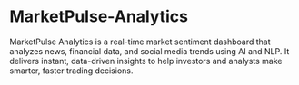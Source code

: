 # MarketPulse-Analytics
MarketPulse Analytics is a real-time market sentiment dashboard that analyzes news, financial data, and social media trends using AI and NLP. It delivers instant, data-driven insights to help investors and analysts make smarter, faster trading decisions.

